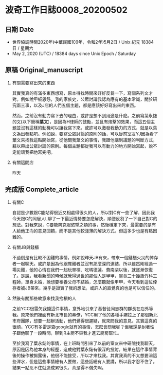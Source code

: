 [_metadata_:encoding]: - "utf-8"
[_metadata_:fileformat]: - "markdown"
[_metadata_:MIME_type]: - "text/plain"
[_metadata_:markdown_version]: - "commonmark version 0.29"
[_metadata_:markdown_spec]: - "https://spec.commonmark.org/0.29/"

# 波奇工作日誌0008_20200502 #

## 日期 Date ##

* 世界協調時間2020年(中華民國109年，令和2年)5月2日 / Unix 紀元 18384 日 / 星期六
* May 2, 2020 (UTC) / 18384 days since Unix Epoch / Saturday

## 原稿 Original_manuscript ##

1. 有關需要寫出來的東西

	其實我真的有滿多東西想寫，原本得找時間來好好反芻一下，寫個系列文才對。例如說甲板恩怨，我的家族史，公眾討論我認為應有的基本常識，關於研究兩三事，以及J店的人們五個主題，都是應該好好寫出來的東西。

	然而，之前沒有動力寫下去的理由，或許是想不到用途是什麼。之前寫葉永鋕的文(以下簡稱**葉文**)，是因為H律師的鼓勵，並且有炮擊的效果，而這五個主題並沒有這樣的動機可以讓我寫下來。或許可以激發我動力的方式，就是以葉文為出發點吧。例如說，要寫公眾討論的原則的話，可以從前室友YJ因為看了葉文來找我這點開始寫，從他問我葉文的事情，我跟他講到議題的判斷方式，藉以帶出公眾討論的原則。每個主題都從我可以有動力的地方開始寫起，說不定能讓我把他寫完吧。

2. 有關這間店

	昨天



## 完成版 Complete_article ##

1. 有關C

    自認是少數跟C能站得很近又相處得很久的人，所以對C有一些了解，因此我今天跟C的同居人L聊了一下最近情勢要怎麼解決，順便反芻了一下自己對C的想法。對我來說，C要能夠克服慾望之類的事，然後穩定下來，最需要的是有人給他正向的意見回饋，而不是其他較淺薄的解決方式。但這多少也是有點困難的。

2. 有關JB與錢櫃

    不過倒是有比較不困難的事情，例如說昨天JB有來，帶來一個錢櫃火災的倖存者一起聊天。或許是因為他跟罹難者並沒有那麼深的連結，所以雖然剛經過一場災難，他的心情在我們一起玩單槓、吃瑪德蓮、費南朵以後，就逐漸恢復了。是說，我看新聞的時候就覺得過世的那個人是甲甲，畢竟三十幾歲竹科工程師，單身未婚，說想要奉養父母不結婚，怎麼聽就像甲甲，今天看到這位倖存者被JB帶來，幾乎是證實了我的想法，或許人的直覺真的也是可以信任的。

3. 然後有關那些故意來找我抬槓的人

    之前YCC很雷欠我錢這件事情，意外地引來了基督徒同志群的群長在店外等我。原來他們裡面有新北市長的幕僚，YCC用了他的各種手腕拉上了那個新北市府團隊，想要一起辦活動，他們覺得很遲疑，就來問我的意見。其實這真的很煩，YCC有多雷是查google就有的事情，怎麼會問我呢？但我還是耐著性子跟他聊了一段時間，聊到R主廚不爽我才進去廚房幫忙。

    至於我寫了葉永鋕的事情，在上班時間引來了以前的室友來中研院找我聊天。原因是因為他本身的經歷，造成他對葉永鋕有很深的投射，結果在這件事情背後的操作被揭露後，他很不能接受，所以才來找我。其實我真的不太想要淌這些渾水，但是這些事情總有人要做，這些話總有人要講，所以我才忍不住了。結果一點忍不住就造成累很久，真是得不償失啊。
<!--stackedit_data:
eyJoaXN0b3J5IjpbMTgzNjg5NDcxNywtMTI3NjQ2MDAxMywtND
gzNDkwOTY4XX0=
-->